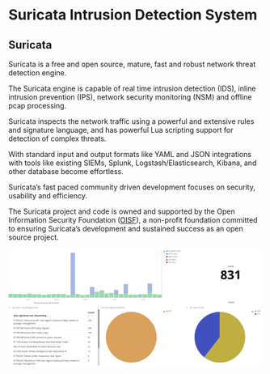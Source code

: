# Suricata Intrusion Detection System

## Suricata

Suricata is a free and open source, mature, fast and robust network threat detection engine.

The Suricata engine is capable of real time intrusion detection \(IDS\), inline intrusion prevention \(IPS\), network security monitoring \(NSM\) and offline pcap processing.

Suricata inspects the network traffic using a powerful and extensive rules and signature language, and has powerful Lua scripting support for detection of complex threats.

With standard input and output formats like YAML and JSON integrations with tools like existing SIEMs, Splunk, Logstash/Elasticsearch, Kibana, and other database become effortless.

Suricata’s fast paced community driven development focuses on security, usability and efficiency.

The Suricata project and code is owned and supported by the Open Information Security Foundation \([OISF](https://suricata-ids.org/about/oisf/)\), a non-profit foundation committed to ensuring Suricata’s development and sustained success as an open source project.

![](../../.gitbook/assets/image%20%286%29.png)

